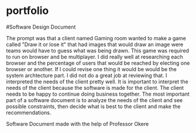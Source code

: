 # portfolio

#Software Design Document

The prompt was that a client named Gaming room wanted to make a game called "Draw it or lose it" that had images that would draw an image were teams would have to guess what was being drawn. 
This game was required to run on browser and be multiplayer. 
I did really well at researching each browser and the percentage of users that would be reached by electing one browser or another. 
If I could revise one thing it would be would be the system archtecture part. I did not do a great job at reviewing that. 
I interpreted the needs of the client pretty well. It is important to interpret the needs of the client because the software is made for the client.
The client needs to be happy to continue doing business together. 
The most important part of a software document is to analyze the needs of the client and see possible constraints, then decide what is best to the client and make the recommendations. 

Software Document made with the help of Professor Okere
